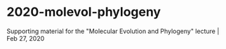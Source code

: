 # 2020-molevol-phylogeny
Supporting material for the "Molecular Evolution and Phylogeny" lecture | Feb 27, 2020
